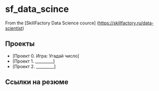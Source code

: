 # sf_data_scince

From the [SkillFactory Data Science cource] (https://skillfactory.ru/data-scientist)

## Проекты
* [Проект 0. Игра: Угадай число]
* [Проект 1. _________]
* [Проект 2. _________]

## Ссылки на резюме